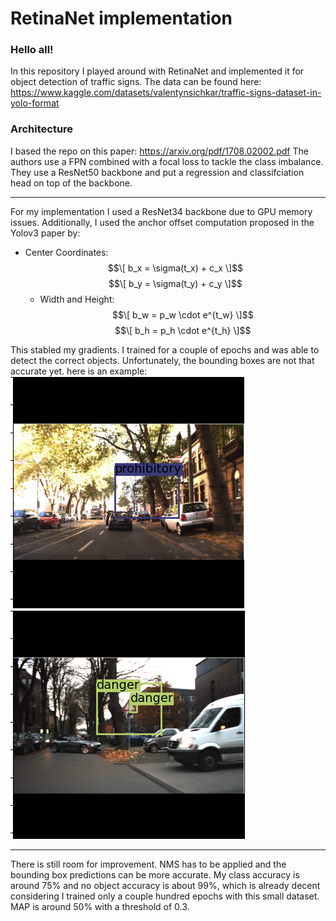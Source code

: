 # RetinaNet implementation

### Hello all!

In this repository I played around with RetinaNet and implemented it for object detection of traffic signs.
The data can be found here: https://www.kaggle.com/datasets/valentynsichkar/traffic-signs-dataset-in-yolo-format

### Architecture
I based the repo on this paper: https://arxiv.org/pdf/1708.02002.pdf 
The authors use a FPN combined with a focal loss to tackle the class imbalance. 
They use a ResNet50 backbone and put a regression and classifciation head on top of the backbone.

----
For my implementation I used a ResNet34 backbone due to GPU memory issues. Additionally, I used the anchor offset 
computation proposed in the Yolov3 paper by: 
- Center Coordinates:
    $$\[ b_x = \sigma(t_x) + c_x \]$$
    $$\[ b_y = \sigma(t_y) + c_y \]$$
  - Width and Height:
    $$\[ b_w = p_w \cdot e^{t_w} \]$$
    $$\[ b_h = p_h \cdot e^{t_h} \]$$

This stabled my gradients. I trained for a couple of epochs and was able to detect the correct objects.
Unfortunately, the bounding boxes are not that accurate yet. here is an example:
![img.png](img.png)
![img_1.png](img_1.png)

----
There is still room for improvement. NMS has to be applied and the bounding box predictions can be more accurate. 
My class accuracy is around 75% and no object accuracy is about 99%, which is already decent considering I trained only a couple hundred epochs with this small dataset.
MAP is around 50% with a threshold of 0.3.
